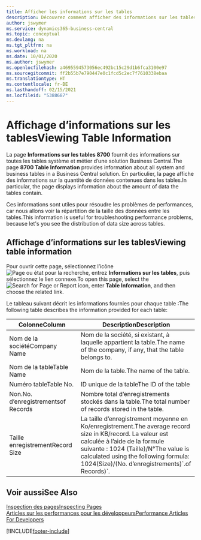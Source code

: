 ```yaml
---
title: Afficher les informations sur les tables
description: Découvrez comment afficher des informations sur les tables de base de données directement depuis l’interface client de Business Central.
author: jswymer
ms.service: dynamics365-business-central
ms.topic: conceptual
ms.devlang: na
ms.tgt_pltfrm: na
ms.workload: na
ms.date: 10/01/2020
ms.author: jswymer
ms.openlocfilehash: a4695594573056ec492bc15c29d1b6fca3100e97
ms.sourcegitcommit: ff2b55b7e790447e0c1fcd5c2ec7f7610338ebaa
ms.translationtype: HT
ms.contentlocale: fr-BE
ms.lasthandoff: 02/15/2021
ms.locfileid: "5388687"
---
```

# <a name="viewing-table-information"></a><span data-ttu-id="de823-103">Affichage d’informations sur les tables</span><span class="sxs-lookup"><span data-stu-id="de823-103">Viewing Table Information</span></span>

<span data-ttu-id="de823-104">La page **Informations sur les tables 8700** fournit des informations sur toutes les tables système et métier d’une solution Business Central.</span><span class="sxs-lookup"><span data-stu-id="de823-104">The page **8700 Table Information** provides information about all system and business tables in a Business Central solution.</span></span> <span data-ttu-id="de823-105">En particulier, la page affiche des informations sur la quantité de données contenues dans les tables.</span><span class="sxs-lookup"><span data-stu-id="de823-105">In particular, the page displays information about the amount of data the tables contain.</span></span>

<span data-ttu-id="de823-106">Ces informations sont utiles pour résoudre les problèmes de performances, car nous allons voir la répartition de la taille des données entre les tables.</span><span class="sxs-lookup"><span data-stu-id="de823-106">This information is useful for troubleshooting performance problems, because let's you see the distribution of data size across tables.</span></span>

## <a name="viewing-table-information"></a><span data-ttu-id="de823-107">Affichage d’informations sur les tables</span><span class="sxs-lookup"><span data-stu-id="de823-107">Viewing table information</span></span>

<span data-ttu-id="de823-108">Pour ouvrir cette page, sélectionnez l’icône ![Page ou état pour la recherche](media/ui-search/search_small.png "Icône Page ou état pour la recherche"), entrez **Informations sur les tables**, puis sélectionnez le lien connexe.</span><span class="sxs-lookup"><span data-stu-id="de823-108">To open this page, select the ![Search for Page or Report](media/ui-search/search_small.png "Search for Page or Report icon") icon, enter **Table Information**, and then choose the related link.</span></span>

<span data-ttu-id="de823-109">Le tableau suivant décrit les informations fournies pour chaque table :</span><span class="sxs-lookup"><span data-stu-id="de823-109">The following table describes the information provided for each table:</span></span>

|<span data-ttu-id="de823-110">Colonne</span><span class="sxs-lookup"><span data-stu-id="de823-110">Column</span></span>|<span data-ttu-id="de823-111">Description</span><span class="sxs-lookup"><span data-stu-id="de823-111">Description</span></span>|
|------|-----------|
|<span data-ttu-id="de823-112">Nom de la société</span><span class="sxs-lookup"><span data-stu-id="de823-112">Company Name</span></span>|<span data-ttu-id="de823-113">Nom de la société, si existant, à laquelle appartient la table.</span><span class="sxs-lookup"><span data-stu-id="de823-113">The name of the company, if any, that the table belongs to.</span></span>|
|<span data-ttu-id="de823-114">Nom de la table</span><span class="sxs-lookup"><span data-stu-id="de823-114">Table Name</span></span>|<span data-ttu-id="de823-115">Nom de la table.</span><span class="sxs-lookup"><span data-stu-id="de823-115">The name of the table.</span></span>|
|<span data-ttu-id="de823-116">Numéro table</span><span class="sxs-lookup"><span data-stu-id="de823-116">Table No.</span></span>|<span data-ttu-id="de823-117">ID unique de la table</span><span class="sxs-lookup"><span data-stu-id="de823-117">The ID of the table</span></span>|
|<span data-ttu-id="de823-118">Non.</span><span class="sxs-lookup"><span data-stu-id="de823-118">No.</span></span> <span data-ttu-id="de823-119">d’enregistrements</span><span class="sxs-lookup"><span data-stu-id="de823-119">of Records</span></span>|<span data-ttu-id="de823-120">Nombre total d’enregistrements stockés dans la table.</span><span class="sxs-lookup"><span data-stu-id="de823-120">The total number of records stored in the table.</span></span>|
|<span data-ttu-id="de823-121">Taille enregistrement</span><span class="sxs-lookup"><span data-stu-id="de823-121">Record Size</span></span>|<span data-ttu-id="de823-122">La taille d’enregistrement moyenne en Ko/enregistrement.</span><span class="sxs-lookup"><span data-stu-id="de823-122">The average record size in KB/record.</span></span> <span data-ttu-id="de823-123">La valeur est calculée à l’aide de la formule suivante : 1024 (Taille)/N°</span><span class="sxs-lookup"><span data-stu-id="de823-123">The value is calculated using the following formula: 1024(Size)/(No.</span></span> <span data-ttu-id="de823-124">d’enregistrements)\`.</span><span class="sxs-lookup"><span data-stu-id="de823-124">of Records)\`.</span></span> |

## <a name="see-also"></a><span data-ttu-id="de823-125">Voir aussi</span><span class="sxs-lookup"><span data-stu-id="de823-125">See Also</span></span>

[<span data-ttu-id="de823-126">Inspection des pages</span><span class="sxs-lookup"><span data-stu-id="de823-126">Inspecting Pages</span></span>](across-inspect-page.md)  
[<span data-ttu-id="de823-127">Articles sur les performances pour les développeurs</span><span class="sxs-lookup"><span data-stu-id="de823-127">Performance Articles For Developers</span></span>](/dynamics365/business-central/dev-itpro/performance/performance-developer)  


[!INCLUDE[footer-include](includes/footer-banner.md)]
